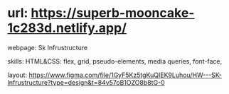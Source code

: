 # url: https://superb-mooncake-1c283d.netlify.app/

webpage: Sk Infrustructure

skills:
HTML&CSS: flex, grid, pseudo-elements, media queries, font-face,

layout: https://www.figma.com/file/1GyF5Kz5tgKuQIEK9Luhou/HW---SK-Infrustructure?type=design&t=84v57oB1OZO8b8tG-0
